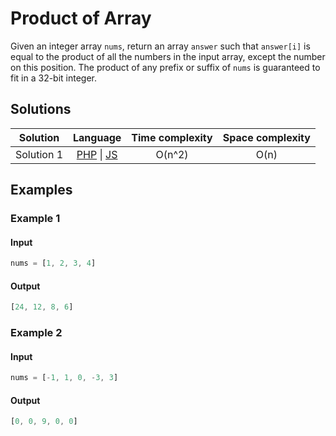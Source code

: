 # Product of Array

Given an integer array `nums`, return an array `answer` such that `answer[i]` is
equal to the product of all the numbers in the input array, except the number on
this position. The product of any prefix or suffix of `nums` is guaranteed to
fit in a 32-bit integer.

## Solutions

| Solution   | Language                   | Time complexity | Space complexity |
|:----------:|:--------------------------:|:---------------:|:----------------:|
| Solution 1 | [PHP][PHP-1] \| [JS][JS-1] | O(n^2)          | O(n)             |

## Examples

### Example 1

#### Input

```javascript
nums = [1, 2, 3, 4]
```

#### Output

```javascript
[24, 12, 8, 6]
```

### Example 2

#### Input

```javascript
nums = [-1, 1, 0, -3, 3]
```

#### Output

```javascript
[0, 0, 9, 0, 0]
```

[PHP-1]: ../solutions/php/002-ProductOfArray/solution-1.php

[JS-1]: ../solutions/js/002-ProductOfArray/solution-1.js